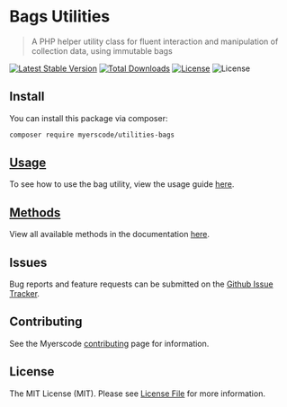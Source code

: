 # Bags Utilities
> A PHP helper utility class for fluent interaction and manipulation of collection data, using immutable bags

[![Latest Stable Version](https://poser.pugx.org/myerscode/utilities-bags/v/stable)](https://packagist.org/packages/myerscode/utilities-bags)
[![Total Downloads](https://poser.pugx.org/myerscode/utilities-bags/downloads)](https://packagist.org/packages/myerscode/utilities-bags)
[![License](https://poser.pugx.org/myerscode/utilities-bags/license)](https://packagist.org/packages/myerscode/utilities-bags)
![License](https://github.com/myerscode/utilities-bags/workflows/tests/badge.svg?branch=main)


## Install

You can install this package via composer:

``` bash
composer require myerscode/utilities-bags
```

## [Usage](./docs/usage.md)
To see how to use the bag utility, view the usage guide [here](./docs/usage.md).

## [Methods](./docs/methods.md)
View all available methods in the documentation [here](./docs/methods.md).

## Issues

Bug reports and feature requests can be submitted on the [Github Issue Tracker](https://github.com/myerscode/utilities-bags/issues).

## Contributing

See the Myerscode [contributing](https://github.com/myerscode/docs/blob/master/contributing.md) page for information.

## License

The MIT License (MIT). Please see [License File](LICENSE) for more information.
